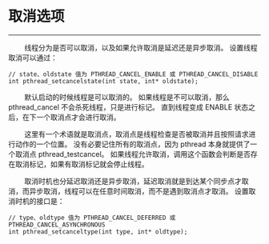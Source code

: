 # 取消选项
***

&emsp;&emsp;
线程分为是否可以取消，以及如果允许取消是延迟还是异步取消。
设置线程取消可以通过：

    // state、oldstate 值为 PTHREAD_CANCEL_ENABLE 或 PTHREAD_CANCEL_DISABLE
    int pthread_setcancelstate(int state, int* oldstate);

&emsp;&emsp;
默认启动的时候线程是可以取消的。
如果线程是不可以取消，那么 pthread\_cancel 不会杀死线程，只是进行标记。
直到线程变成 ENABLE 状态之后，在下一个取消点才会进行取消。

&emsp;&emsp;
这里有一个术语就是取消点，取消点是线程检查是否被取消并且按照请求进行动作的一个位置。
没有必要记住所有的取消点，因为 pthread 本身就提供了一个取消点 pthread\_testcancel。
如果线程允许取消，调用这个函数会判断是否存在取消标记，如果有取消标记就会停止线程。

&emsp;&emsp;
取消时机也分延迟取消还是异步取消，延迟取消就是到达某个同步点才取消，而异步取消，线程可以在任意时间取消，而不是遇到取消点才取消。
设置取消时机的接口是：

    // type、oldtype 值为 PTHREAD_CANCEL_DEFERRED 或 PTHREAD_CANCEL_ASYNCHRONOUS
    int pthread_setcanceltype(int type, int* oldtype);